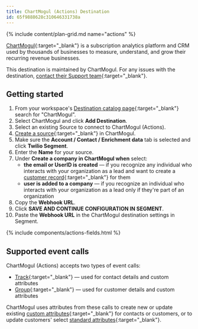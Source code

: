 ```yaml
---
title: ChartMogul (Actions) Destination
id: 65f9888628c310646331738a
---
```



{% include content/plan-grid.md name="actions" %}

[ChartMogul](https://chartmogul.com/?utm_source=segmentio&utm_medium=docs&utm_campaign=partners){:target="_blank"} is a subscription analytics platform and CRM used by thousands of businesses to measure, understand, and grow their recurring revenue businesses.

This destination is maintained by ChartMogul. For any issues with the destination, [contact their Support team](https://help.chartmogul.com/hc/en-us/requests/new){:target="_blank"}.

## Getting started

1. From your workspace's [Destination catalog page](https://app.segment.com/goto-my-workspace/destinations/catalog){:target="_blank"} search for "ChartMogul".
2. Select ChartMogul and click **Add Destination**.
3. Select an existing Source to connect to ChartMogul (Actions).
4. [Create a source](https://app.chartmogul.com/#/data-platform/sources/add-source){:target="_blank"} in ChartMogul.
5. Make sure the **Account / Contact / Enrichment data** tab is selected and click **Twilio Segment**.
6. Enter the **Name** for your source.
7. Under **Create a company in ChartMogul when** select:
   - **the email or UserID is created** — if you recognize any individual who interacts with your organization as a lead and want to create a [customer record](https://help.chartmogul.com/hc/en-us/articles/214085765){:target="_blank"} for them
   - **user is added to a company** — if you recognize an individual who interacts with your organization as a lead only if they're part of an organization
8. Copy the **Webhook URL**.
9. Click **SAVE AND CONTINUE CONFIGURATION IN SEGMENT**.
10. Paste the **Webhook URL** in the ChartMogul destination settings in Segment.

{% include components/actions-fields.html %}

## Supported event calls
ChartMogul (Actions) accepts two types of event calls:
- [Track](https://segment.com/docs/connections/spec/track/){:target="_blank"} — used for contact details and custom attributes
- [Group](https://segment.com/docs/connections/spec/group/){:target="_blank"} — used for customer details and custom attributes
  
ChartMogul uses attributes from these calls to create new or update existing [custom attributes](https://help.chartmogul.com/hc/en-us/articles/206120219){:target="_blank"} for contacts or customers, or to update customers' select [standard attributes](https://help.chartmogul.com/hc/en-us/articles/5321255006364#standard-attributes){:target="_blank"}.

